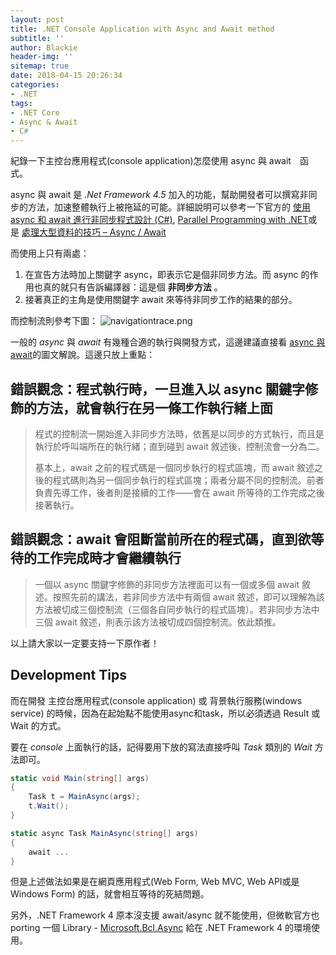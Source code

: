 ```yaml
---
layout: post
title: .NET Console Application with Async and Await method
subtitle: ''
author: Blackie
header-img: ''
sitemap: true
date: 2018-04-15 20:26:34
categories:
- .NET
tags: 
- .NET Core
- Async & Await
- C#
---
```


紀錄一下主控台應用程式(console application)怎麼使用 async 與 await　函式。

<!-- More -->

async 與 await 是 *.Net Framework 4.5* 加入的功能，幫助開發者可以撰寫非同步的方法，加速整體執行上被拖延的可能。詳細說明可以參考一下官方的 [使用 async 和 await 進行非同步程式設計 (C#)](https://docs.microsoft.com/zh-tw/dotnet/csharp/programming-guide/concepts/async/), [Parallel Programming with .NET](https://blogs.msdn.microsoft.com/pfxteam/)或是 [處理大型資料的技巧 – Async / Await](http://columns.chicken-house.net/2013/04/14/%E8%99%95%E7%90%86%E5%A4%A7%E5%9E%8B%E8%B3%87%E6%96%99%E7%9A%84%E6%8A%80%E5%B7%A7-async-await/)

而使用上只有兩處：

1. 在宣告方法時加上關鍵字 async，即表示它是個非同步方法。而 async 的作用也真的就只有告訴編譯器：這是個 **非同步方法** 。
2. 接著真正的主角是使用關鍵字 await 來等待非同步工作的結果的部分。

而控制流則參考下圖：
![navigationtrace.png](navigationtrace.png)

一般的 *async* 與 *await* 有幾種合適的執行與開發方式，這邊建議直接看 [async 與 await](https://www.huanlintalk.com/2016/01/async-and-await.html)的圖文解說。這邊只放上重點：

## 錯誤觀念：程式執行時，一旦進入以 async 關鍵字修飾的方法，就會執行在另一條工作執行緒上面 ##

> 程式的控制流一開始進入非同步方法時，依舊是以同步的方式執行，而且是執行於呼叫端所在的執行緒；直到碰到 await 敘述後，控制流會一分為二。
> 
> 基本上，await 之前的程式碼是一個同步執行的程式區塊，而 await 敘述之後的程式碼則為另一個同步執行的程式區塊；兩者分屬不同的控制流。前者負責先導工作，後者則是接續的工作——會在 await 所等待的工作完成之後接著執行。

## 錯誤觀念：await 會阻斷當前所在的程式碼，直到欲等待的工作完成時才會繼續執行 ##

> 一個以 async 關鍵字修飾的非同步方法裡面可以有一個或多個 await 敘述。按照先前的講法，若非同步方法中有兩個 await 敘述，即可以理解為該方法被切成三個控制流（三個各自同步執行的程式區塊）。若非同步方法中三個 await 敘述，則表示該方法被切成四個控制流。依此類推。

以上請大家以一定要支持一下原作者！

## Development Tips ##

而在開發 主控台應用程式(console application) 或 背景執行服務(windows service) 的時候，因為在起始點不能使用async和task，所以必須透過 Result 或 Wait 的方式。

要在 *console* 上面執行的話，記得要用下放的寫法直接呼叫 *Task* 類別的 *Wait*
 方法即可。

```csharp
static void Main(string[] args)
{
    Task t = MainAsync(args);
    t.Wait();
}

static async Task MainAsync(string[] args)
{
    await ...
}
```

但是上述做法如果是在網頁應用程式(Web Form, Web MVC, Web API或是 Windows Form) 的話，就會相互等待的死結問題。

另外，.NET Framework 4 原本沒支援  await/async 就不能使用，但微軟官方也 porting 一個 Library - [Microsoft.Bcl.Async](https://www.nuget.org/packages/Microsoft.Bcl.Async/) 給在 .NET Framework 4 的環境使用。